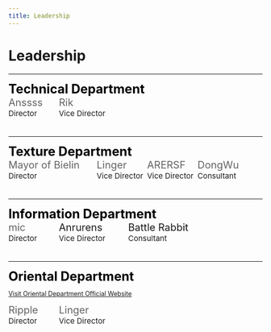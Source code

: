 ```yaml
---
title: Leadership
---
```

<style>
h1 {text-align: center;}
h2 {text-align: left;}
h4 {text-align: center;}
h3 {text-align: left;}
p {text-align: center;}
</style>
<style type="text/css">
  #left{
        text-align:left;
  }
  #right{
        text-align:right;
  }
  #title{
        font-size:20px;
        text-align:left;
  }
  #big-title{
        font-size:25px;
        text-align:left;
        font-weight:bold;
  }
  #des{
       font-size:15px;
       text-align:left;
  }
  .leadership_{
               display:inline-block;
               width: 100px;
               height: 65px;
  }
  .leadership_long{
               display:inline-block;
               width: 175px;
               height: 65px;
  }
  .leadership_m{
               display:inline-block;
               width: 137.5px;
               height: 65px;
  }
  .leadership_0{
                font-size: 0px;
  }
</style>
<h1><div id="left">Leadership</div></h1>
<hr>
<div class="leadership_0">

<div id="big-title" style="color:black;">Technical Department</div>

<div class="leadership_">
<div id="title" style="color:#636363;">Anssss</div>
<div id="des">Director</div>
</div>

<div class="leadership_">
<div id="title" style="color:#636363;">Rik</div>
<div id="des">Vice Director</div>
</div>

</div>

<hr>

<div class="leadership_0">

<div id="big-title" style="color:black;">Texture Department</div>

<div class="leadership_long">
<div id="title" style="color:#636363;">Mayor of Bielin</div>
<div id="des">Director</div>
</div>

<div class="leadership_">
<div id="title" style="color:#636363;">Linger</div>
<div id="des">Vice Director</div>
</div>

<div class="leadership_">
<div id="title" style="color:#636363;">ARERSF</div>
<div id="des">Vice Director</div>
</div>

<div class="leadership_">
<div id="title" style="color:#636363;">DongWu</div>
<div id="des">Consultant</div>
</div>

</div>

<hr>

<div class="leadership_0">

<div id="big-title" style="color:black;">Information Department</div>

<div class="leadership_">
<div id="title" style="color:#636363;">mic</div>
<div id="des">Director</div>
</div>

<div class="leadership_m">
<div id="title" style="color:#636363k;">Anrurens</div>
<div id="des">Vice Director</div>
</div>

<div class="leadership_long">
<div id="title" style="color:#636363k;">Battle Rabbit</div>
<div id="des">Consultant</div>
</div>

</div>

<hr>

<div class="leadership_0">

<div id="big-title" style="color:black;">Oriental Department</div>
<p style="font-size: 12.5px;text-align:left"><a href="/jump/oriental-website/">Visit Oriental Department Official Website</a></p>

<div class="leadership_">
<div id="title" style="color:#636363;">Ripple</div>
<div id="des">Director</div>
</div>

<div class="leadership_">
<div id="title" style="color:#636363;">Linger</div>
<div id="des">Vice Director</div>
</div>

</div>
